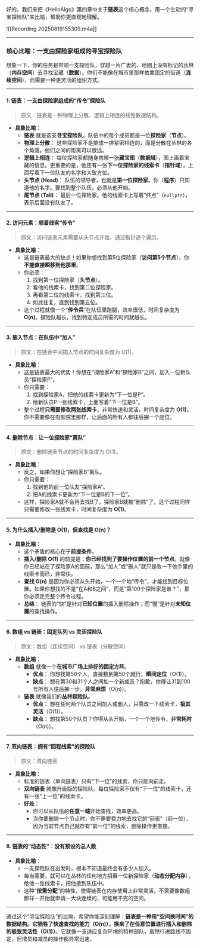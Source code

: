 好的，我们来把《HelloAlgo》第四章中关于**链表**这个核心概念，用一个生动的“寻宝探险队”来比喻，帮助你更直观地理解。

![[Recording 20250819155309.m4a]]

---

### **核心比喻：一支由探险家组成的寻宝探险队**

想象一下，你的任务是带领一支探险队，穿越一片广袤的、地图上没有标记的丛林（**内存空间**）去寻找宝藏（**数据**）。你们不能像在城市里那样依靠固定的街道（**连续空间**），而需要一种更灵活的组织方式。

---

#### **1. 链表：一支由探险家组成的“传令”探险队**

> 原文：链表是一种物理上分散、逻辑上相连的线性数据结构。

*   **具象比喻**：
    *   **链表** 就是这支**寻宝探险队**。队伍中的每个成员都是一位**探险家**（**节点**）。
    *   **物理上分散**： 这些探险家不是排成一排紧密相连的，而是分散在丛林的各个角落。他们之间的距离可以很远。
    *   **逻辑上相连**： 每位探险家都随身携带一张**藏宝图**（**数据域**），图上画着宝藏的信息。更重要的是，他还有一张**下一位探险家的线索卡**（**指针域**），上面写着下一位队友的名字和大致方位。
    *   **头节点 (Head)**： 队伍的领导者，也就是**第一位探险家**。你（**程序**）只知道他的名字。要找到整个队伍，必须从他开始。
    *   **尾节点 (Tail)**： 最后一位探险家。他的线索卡上写着“终点”（`nullptr`），表示后面没有队友了。

---

#### **2. 访问元素：顺着线索“传令”**

> 原文：访问链表元素需要从头节点开始，通过指针逐个遍历。

*   **具象比喻**：
    *   这是链表最大的缺点！如果你想找到第5位探险家（**访问第5个节点**），你**不能直接瞬移到他那里**。
    *   你必须：
        1.  找到第一位探险家（**头节点**）。
        2.  看他的线索卡，找到第二位探险家。
        3.  再看第二位的线索卡，找到第三位。
        4.  如此往复，直到找到第五位。
    *   这个过程就像一个“**传令兵**”在队伍里跑腿，效率很低，时间复杂度为 **O(n)**。探险队越长，找到特定成员所需的时间就越长。

---

#### **3. 插入节点：在队伍中“加人”**

> 原文：在链表中间插入节点的时间复杂度为 O(1)。

*   **具象比喻**：
    *   这是链表最大的优势！你想在“探险家A”和“探险家B”之间，加入一位新队员“探险家P”。
    *   你只需要：
        1.  找到探险家A，把他的线索卡更新为“下一位是P”。
        2.  给新队员P一张线索卡，上面写着“下一位是B”。
    *   整个过程**只需要修改两张线索卡**，非常快速和灵活，时间复杂度为 **O(1)**。你不需要像在电影院里那样，让后面的所有人都往后挪一个座位。

---

#### **4. 删除节点：让一位探险家“离队”**

> 原文：删除链表节点的时间复杂度为 O(1)。

*   **具象比喻**：
    *   反之，如果你想让“探险家B”离队。
    *   你只需要：
        1.  找到他的前一位队友“探险家A”。
        2.  把A的线索卡更新为“下一位是B的下一位”。
    *   这样，探险家A就不会再去找B了，探险家B就被“删除”了。这个过程同样只需要修改一张线索卡，时间复杂度为 **O(1)**。

---

#### **5. 为什么插入/删除是 O(1)，但查找是 O(n)？**

*   **具象比喻**：
    *   这个矛盾的核心在于**前提条件**。
    *   **插入/删除 O(1)** 的前提是：**你已经找到了要操作位置的前一个节点**。就像你已经站在了探险家A的面前，那么“加人”或“删人”就只是改一下他手里的线索卡而已，非常快。
    *   **查找 O(n)** 是因为你必须从头开始，一个一个地“传令”，才能找到目标位置。如果你想找的不是“在A和B之间”，而是“第100个探险家是谁？”，那你必须走完整个传令过程。
    *   **总结**： 链表的“快”是针对**已知位置**的插入删除操作；而“慢”是针对**未知位置**的查找操作。

---

#### **6. 数组 vs 链表：固定队列 vs 灵活探险队**

> 原文：数组（连续空间） vs 链表（分散空间）

*   **具象比喻**：
    *   **数组** 就像一个**在城市广场上排好的固定方阵**。
        *   **优点**： 你想找第50个人，直接数到第50个就行，**瞬间定位**（O(1)）。
        *   **缺点**： 想在第30和31个人之间加一个新成员？抱歉，你得让31到100号所有人往后挪一步，**非常麻烦**（O(n)）。
    *   **链表** 就像我们的**丛林探险队**。
        *   **优点**： 想在任何两个队员之间加人或删人，只需改一下线索卡，**极其灵活**（O(1)）。
        *   **缺点**： 想找第50个队员？你得从头开始，一个一个地传令，**非常耗时**（O(n)）。

---

#### **7. 双向链表：拥有“回程线索”的探险队**

> 原文：双向链表

*   **具象比喻**：
    *   标准的链表（单向链表）只有“下一位”的线索，你只能向前走。
    *   **双向链表** 就像升级版的探险队。每位探险家不仅有“下一位”的线索卡，还有一张“上一位”的线索卡。
    *   **好处**：
        *   你可以从队伍的**任意一端**开始查找，效率更高。
        *   当你要删除一个节点时，你不需要费力地去找它的“前驱”（前一位），因为当前节点自己就存有“前一位”的线索，删除操作更直接。

---

#### **8. 链表的“动态性”：没有预设的总人数**

*   **具象比喻**：
    *   一支探险队在出发时，根本不知道最终会有多少人加入。
    *   每当需要，就可以在丛林的任何地方招募一位新探险家（**动态分配内存**），给他一张线索卡，把他接到队伍中。
    *   这种“**按需分配**”的特性，使得链表在内存使用上非常灵活，不需要像数组那样一开始就申请一大块连续的、可能用不完的空间。

---

通过这个“寻宝探险队”的比喻，希望你能深刻理解：**链表是一种用“空间换时间”的数据结构。它牺牲了快速查找的能力（O(n)），换来了在任意位置进行插入和删除的极致灵活性（O(1)）**。它就像一支适应复杂环境的特种部队，虽然行进路线不固定，但增员和减员的操作都异常迅速。